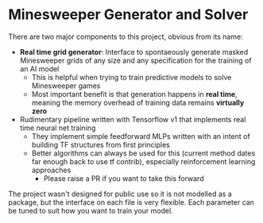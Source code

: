 # Minesweeper Generator and Solver

There are two major components to this project, obvious from its name:

* **Real time grid generator**: Interface to spontaeously generate masked Minesweeper grids of any size and any specification for the training of an AI model
  * This is helpful when trying to train predictive models to solve Minesweeper games
  * Most important benefit is that generation happens in **real time**, meaning the memory overhead of training data remains **virtually zero**
* Rudimentary pipeline written with Tensorflow v1 that implements real time neural net training 
  * They implement simple feedforward MLPs written with an intent of building TF structures from first principles 
  * Better algorithms can always be used for this (current method dates far enough back to use tf contrib), especially reinforcement learning approaches
    * Please raise a PR if you want to take this forward
  
The project wasn't designed for public use so it is not modelled as a package, but the interface on each file is very flexible. Each parameter can be tuned to suit how you want to train your model. 

